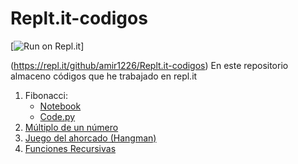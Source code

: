 # Replt.it-codigos
[![Run on Repl.it](https://repl.it/badge/github/amir1226/Replt.it-codigos)]

(https://repl.it/github/amir1226/Replt.it-codigos)
En este repositorio almaceno códigos que he trabajado en repl.it <br>
<ol>
<li>Fibonacci:
  <ul type="circle">
    <li>
      <a href="https://github.com/amir1226/Replt.it-codigos/blob/master/fibonacci.ipynb" target="_blank"> Notebook  </a>
    </li>
    <li>
      <a href="https://github.com/amir1226/Replt.it-codigos/blob/master/fibonacci_code.py" target="_blank"> Code.py </a>
    </li>
  </ul>
 </li>
 <li>
   <a href="https://github.com/amir1226/Replt.it-codigos/blob/master/fibonacci.ipynb" target="_blank"> Múltiplo de un número  </a>
 </li>
  <li>
   <a href="https://github.com/amir1226/Replt.it-codigos/blob/master/Ahorcado(Hangman).py" target="_blank"> Juego del ahorcado (Hangman) </a>
 </li>
  
  <li>
   <a href="https://github.com/amir1226/Replt.it-codigos/blob/master/Ejercicios%20Algortimos%20Recursivos.ipynb" target="_blank"> Funciones Recursivas</a>
 </li>

</ol>

